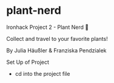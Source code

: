 # plant-nerd

Ironhack Project 2 - Plant Nerd :seedling:

Collect and travel to your favorite plants!

By Julia Häußler & Franziska Pendzialek

Set Up of Project

- cd into the project file
